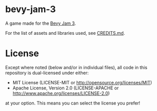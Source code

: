 # bevy-jam-3

A game made for the [Bevy Jam 3](https://itch.io/jam/bevy-jam-3).

For the list of assets and libraries used, see [CREDITS.md](credits/CREDITS.md).

# License

Except where noted (below and/or in individual files), all code in this repository is dual-licensed under either:

 - MIT License (LICENSE-MIT or http://opensource.org/licenses/MIT)
 - Apache License, Version 2.0 (LICENSE-APACHE or http://www.apache.org/licenses/LICENSE-2.0)

at your option. This means you can select the license you prefer!